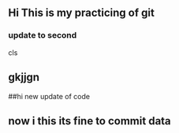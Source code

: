 ## Hi This is my practicing of git
### update to second
cls
## gkjjgn
##hi new update of code
## now i this its fine to commit data